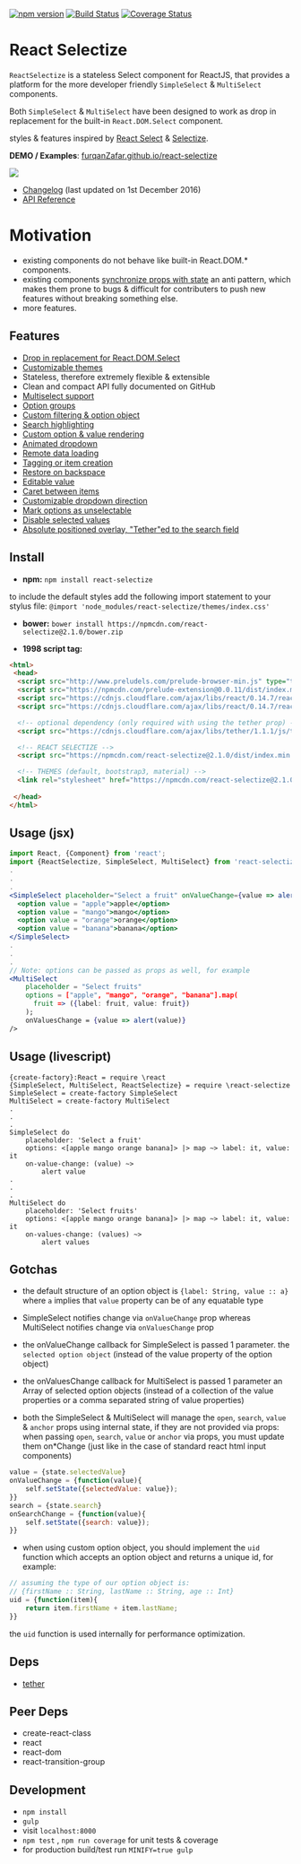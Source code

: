 [![npm version](https://badge.fury.io/js/react-selectize.svg)](https://badge.fury.io/js/react-selectize)
[![Build Status](https://travis-ci.org/furqanZafar/react-selectize.svg?branch=develop)](https://travis-ci.org/furqanZafar/react-selectize)
[![Coverage Status](https://coveralls.io/repos/furqanZafar/react-selectize/badge.svg?branch=develop&service=github)](https://coveralls.io/github/furqanZafar/react-selectize?branch=develop)

# React Selectize
`ReactSelectize` is a stateless Select component for ReactJS, that provides a platform for the more developer friendly `SimpleSelect` & `MultiSelect` components. 

Both `SimpleSelect` & `MultiSelect` have been designed to work as drop in replacement for the built-in `React.DOM.Select` component.

styles & features inspired by [React Select](http://jedwatson.github.io/react-select/) & [Selectize](http://brianreavis.github.io/selectize.js/).

**DEMO / Examples**: [furqanZafar.github.io/react-selectize](http://furqanZafar.github.io/react-selectize/)

[![](http://i.imgsafe.co/rQmogzn.gif)](http://furqanZafar.github.io/react-selectize/)

- [Changelog](CHANGELOG.md) (last updated on 1st December 2016)
- [API Reference](API.md)

# Motivation
* existing components do not behave like built-in React.DOM.* components. 
* existing components [synchronize props with state](http://facebook.github.io/react/tips/props-in-getInitialState-as-anti-pattern.html) an anti pattern, which makes them prone to bugs & difficult for contributers to push new features without breaking something else.
* more features.

## Features
* [Drop in replacement for React.DOM.Select](http://furqanzafar.github.io/react-selectize/#/?category=simple&example=drop-in-replacement-for-react.dom.select)
* [Customizable themes](http://furqanzafar.github.io/react-selectize/#/?category=simple&example=themes)
* Stateless, therefore extremely flexible & extensible
* Clean and compact API fully documented on GitHub
* [Multiselect support](http://furqanzafar.github.io/react-selectize/#/?category=multi&example=multi-select)
* [Option groups](http://furqanzafar.github.io/react-selectize/#/?category=multi&example=option-groups)
* [Custom filtering &amp; option object](http://furqanzafar.github.io/react-selectize/#/?category=multi&example=custom-filtering-and-rendering)
* [Search highlighting](http://furqanzafar.github.io/react-selectize/#/?category=simple&example=search-highlighting)
* [Custom option &amp; value rendering](http://furqanzafar.github.io/react-selectize/#/?category=simple&example=custom-option-and-value-rendering)
* [Animated dropdown](http://furqanzafar.github.io/react-selectize/#/?category=multi&example=animated-dropdown)
* [Remote data loading](http://furqanzafar.github.io/react-selectize/#/?category=simple&example=remote-options)
* [Tagging or item creation](http://furqanzafar.github.io/react-selectize/#/?category=multi&example=tags)
* [Restore on backspace](http://furqanzafar.github.io/react-selectize/#/?category=simple&example=restore-on-backspace)
* [Editable value](http://furqanzafar.github.io/react-selectize/#/?category=simple&example=editable-value)
* [Caret between items](http://furqanzafar.github.io/react-selectize/#/?category=multi&example=tags)
* [Customizable dropdown direction](http://furqanzafar.github.io/react-selectize/#/?category=multi&example=dropdown-direction)
* [Mark options as unselectable](http://furqanzafar.github.io/react-selectize/#/?category=simple&example=selectability)
* [Disable selected values](http://furqanzafar.github.io/react-selectize/#/?category=multi&example=disable-selected)
* [Absolute positioned overlay, "Tether"ed to the search field](http://furqanzafar.github.io/react-selectize/#/?category=multi&example=tether)

## Install

* **npm:**
`npm install react-selectize`

to include the default styles add the following import statement to your stylus file:
`@import 'node_modules/react-selectize/themes/index.css'`

* **bower:**
`bower install https://npmcdn.com/react-selectize@2.1.0/bower.zip`

* **1998 script tag:**
```html
<html>
 <head>
  <script src="http://www.preludels.com/prelude-browser-min.js" type="text/javascript" ></script>
  <script src="https://npmcdn.com/prelude-extension@0.0.11/dist/index.min.js" type="text/javascript" ></script>
  <script src="https://cdnjs.cloudflare.com/ajax/libs/react/0.14.7/react-with-addons.min.js" type="text/javascript" ></script>
  <script src="https://cdnjs.cloudflare.com/ajax/libs/react/0.14.7/react-dom.min.js" type="text/javascript" ></script>

  <!-- optional dependency (only required with using the tether prop) -->
  <script src="https://cdnjs.cloudflare.com/ajax/libs/tether/1.1.1/js/tether.min.js" type="text/javascript" ></script>

  <!-- REACT SELECTIZE -->
  <script src="https://npmcdn.com/react-selectize@2.1.0/dist/index.min.js" type="text/javascript" ></script>

  <!-- THEMES (default, bootstrap3, material) -->
  <link rel="stylesheet" href="https://npmcdn.com/react-selectize@2.1.0/dist/index.min.css"/>
  
 </head>
</html>
```

## Usage (jsx)
```jsx
import React, {Component} from 'react';
import {ReactSelectize, SimpleSelect, MultiSelect} from 'react-selectize';
.
.
.
<SimpleSelect placeholder="Select a fruit" onValueChange={value => alert(value)}>
  <option value = "apple">apple</option>
  <option value = "mango">mango</option>
  <option value = "orange">orange</option>
  <option value = "banana">banana</option>
</SimpleSelect>
.
.
.
// Note: options can be passed as props as well, for example
<MultiSelect
    placeholder = "Select fruits"
    options = ["apple", "mango", "orange", "banana"].map(
      fruit => ({label: fruit, value: fruit})
    );
    onValuesChange = {value => alert(value)}
/>
```

## Usage (livescript)
```LiveScript
{create-factory}:React = require \react
{SimpleSelect, MultiSelect, ReactSelectize} = require \react-selectize
SimpleSelect = create-factory SimpleSelect
MultiSelect = create-factory MultiSelect
.
.
.
SimpleSelect do     
    placeholder: 'Select a fruit'
    options: <[apple mango orange banana]> |> map ~> label: it, value: it
    on-value-change: (value) ~>
        alert value
.
.
.
MultiSelect do
    placeholder: 'Select fruits'
    options: <[apple mango orange banana]> |> map ~> label: it, value: it
    on-values-change: (values) ~>
        alert values
```

## Gotchas
* the default structure of an option object is `{label: String, value :: a}` where `a` implies that `value` property can be of any equatable type

* SimpleSelect notifies change via `onValueChange` prop whereas MultiSelect notifies change via `onValuesChange` prop

* the onValueChange callback for SimpleSelect is passed 1 parameter. the `selected option object` (instead of the value property of the option object)

* the onValuesChange callback for MultiSelect is passed 1 parameter an Array  of selected option objects (instead of a collection of the value properties or a comma separated string of value properties)

* both the SimpleSelect & MultiSelect will manage the `open`, `search`, `value` & `anchor` props using internal state, if they are not provided via props:
when passing `open`, `search`, `value` or `anchor` via props, you must update them on*Change (just like in the case of standard react html input components)
``` jsx
value = {state.selectedValue}
onValueChange = {function(value){
    self.setState({selectedValue: value});
}}
search = {state.search}
onSearchChange = {function(value){    
    self.setState({search: value});
}}
```

* when using custom option object, you should implement the `uid` function which accepts an option object and returns a unique id, for example:
``` jsx
// assuming the type of our option object is:
// {firstName :: String, lastName :: String, age :: Int}
uid = {function(item){
    return item.firstName + item.lastName;    
}}
```
the `uid` function is used internally for performance optimization. 

## Deps
* [tether](https://github.com/HubSpot/tether)

## Peer Deps
* create-react-class
* react
* react-dom
* react-transition-group

## Development
* `npm install`
* `gulp`
* visit `localhost:8000`
* `npm test` , `npm run coverage` for unit tests & coverage
* for production build/test run `MINIFY=true gulp`
